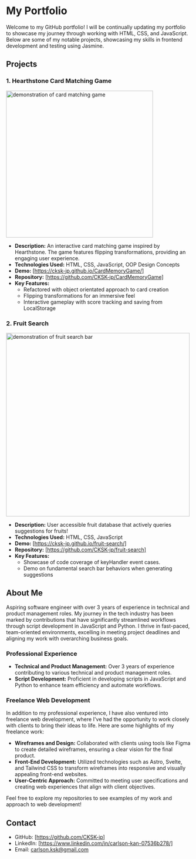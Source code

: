 # My Portfolio

Welcome to my GitHub portfolio! I will be continually updating my portfolio to showcase my journey through working with HTML, CSS, and JavaScript. Below are some of my notable projects, showcasing my skills in frontend development and testing using Jasmine.

## Projects

### 1. Hearthstone Card Matching Game

<img src="Hearthstone Matching Game.gif" alt="demonstration of card matching game" width="400px"></img>

- **Description:** An interactive card matching game inspired by Hearthstone. The game features flipping transformations, providing an engaging user experience.
- **Technologies Used:** HTML, CSS, JavaScript, OOP Design Concepts
- **Demo:** [https://cksk-jp.github.io/CardMemoryGame/]
- **Repository:** [https://github.com/CKSK-jp/CardMemoryGame]
- **Key Features:**
  - Refactored with object orientated approach to card creation
  - Flipping transformations for an immersive feel
  - Interactive gameplay with score tracking and saving from LocalStorage

### 2. Fruit Search

<img src="FruitSearch.gif" alt="demonstration of fruit search bar" width="500px"></img>

- **Description:** User accessible fruit database that actively queries suggestions for fruits!
- **Technologies Used:** HTML, CSS, JavaScript
- **Demo:** [https://cksk-jp.github.io/fruit-search/]
- **Repository:** [https://github.com/CKSK-jp/fruit-search]
- **Key Features:**
  - Showcase of code coverage of keyHandler event cases.
  - Demo on fundamental search bar behaviors when generating suggestions


## About Me

Aspiring software engineer with over 3 years of experience in technical and product management roles. My journey in the tech industry has been marked by contributions that have significantly streamlined workflows through script development in JavaScript and Python. I thrive in fast-paced, team-oriented environments, excelling in meeting project deadlines and aligning my work with overarching business goals.

### Professional Experience

- **Technical and Product Management:** Over 3 years of experience contributing to various technical and product management roles.
- **Script Development:** Proficient in developing scripts in JavaScript and Python to enhance team efficiency and automate workflows.

### Freelance Web Development

In addition to my professional experience, I have also ventured into freelance web development, where I've had the opportunity to work closely with clients to bring their ideas to life. Here are some highlights of my freelance work:

- **Wireframes and Design:** Collaborated with clients using tools like Figma to create detailed wireframes, ensuring a clear vision for the final product.
- **Front-End Development:** Utilized technologies such as Astro, Svelte, and Tailwind CSS to transform wireframes into responsive and visually appealing front-end websites.
- **User-Centric Approach:** Committed to meeting user specifications and creating web experiences that align with client objectives.

Feel free to explore my repositories to see examples of my work and approach to web development!

## Contact

- GitHub: [https://github.com/CKSK-jp]
- LinkedIn: [https://www.linkedin.com/in/carlson-kan-07536b278/]
- Email: carlson.ksk@gmail.com
